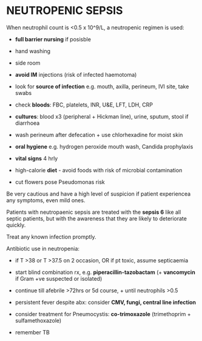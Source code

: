 # NEUTROPENIC SEPSIS

When neutrophil count is <0.5 x 10^9/L, a neutropenic regimen is used:

- **full barrier nursing** if posisble

- hand washing

- side room

- **avoid IM** injections (risk of infected haemotoma)

- look for **source of infection** e.g. mouth, axilla, perineum, IVI site, take swabs

- check **bloods**: FBC, platelets, INR, U&E, LFT, LDH, CRP

- **cultures**: blood x3 (peripheral + Hickman line), urine, sputum, stool if diarrhoea

- wash perineum after defecation + use chlorhexadine for moist skin

- **oral hygiene** e.g. hydrogen peroxide mouth wash, Candida prophylaxis

- **vital signs** 4 hrly

- high-calorie **diet** - avoid foods with risk of microbial contamination

- cut flowers pose Pseudomonas risk

Be very cautious and have a high level of suspicion if patient experiencea any symptoms, even mild ones. 

Patients with neutropaenic sepsis are treated with the **sepsis 6** like all septic patients, but with the awareness that they are likely to deteriorate quickly.

Treat any known infection promptly.

Antibiotic use in neutropenia:

- if T >38 or T >37.5 on 2 occasion, OR if pt toxic, assume septicaemia

- start blind combination rx, e.g. **piperacillin-tazobactam** (+ **vancomycin** if Gram +ve suspected or isolated)

- continue till afebrile >72hrs or 5d course, + until neutrophils >0.5

- persistent fever despite abx: consider **CMV, fungi, central line infection**

- consider treatment for Pneumocystis: **co-trimoxazole** (trimethoprim + sulfamethoxazole)

- remember TB 



